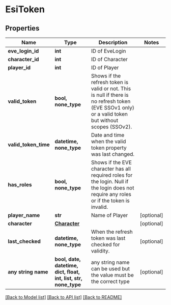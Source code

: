 # EsiToken


## Properties
Name | Type | Description | Notes
------------ | ------------- | ------------- | -------------
**eve_login_id** | **int** | ID of EveLogin | 
**character_id** | **int** | ID of Character | 
**player_id** | **int** | ID of Player | 
**valid_token** | **bool, none_type** | Shows if the refresh token is valid or not.  This is null if there is no refresh token (EVE SSOv1 only) or a valid token but without scopes (SSOv2). | 
**valid_token_time** | **datetime, none_type** | Date and time when the valid token property was last changed. | 
**has_roles** | **bool, none_type** | Shows if the EVE character has all required roles for the login.  Null if the login does not require any roles or if the token is invalid. | 
**player_name** | **str** | Name of Player | [optional] 
**character** | [**Character**](Character.md) |  | [optional] 
**last_checked** | **datetime, none_type** | When the refresh token was last checked for validity. | [optional] 
**any string name** | **bool, date, datetime, dict, float, int, list, str, none_type** | any string name can be used but the value must be the correct type | [optional]

[[Back to Model list]](../README.md#documentation-for-models) [[Back to API list]](../README.md#documentation-for-api-endpoints) [[Back to README]](../README.md)


